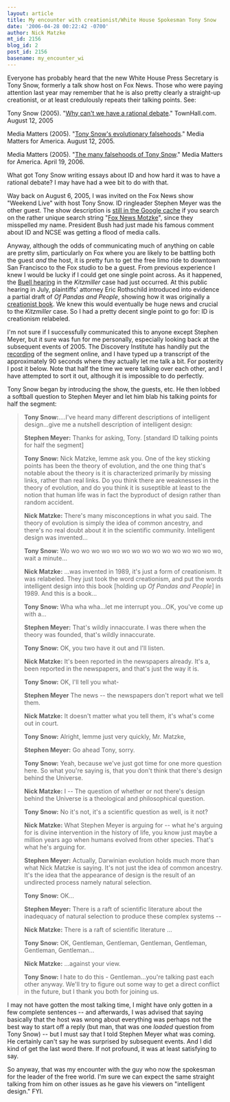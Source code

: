 ```yaml
---
layout: article
title: My encounter with creationist/White House Spokesman Tony Snow
date: '2006-04-28 00:22:42 -0700'
author: Nick Matzke
mt_id: 2156
blog_id: 2
post_id: 2156
basename: my_encounter_wi
---
```

<img src="http://www.signonsandiego.com/news/nation/images/060426snow.jpg" alt="" style="float:left;" />Everyone has probably heard that the new White House Press Secretary is Tony Snow, formerly a talk show host on Fox News.  Those who were paying attention last year may remember that he is also pretty clearly a straight-up creationist, or at least credulously repeats their talking points.  See: 

Tony Snow (2005). "[Why can't we have a rational debate](http://www.townhall.com/opinion/columns/tonysnow/2005/08/12/155152.html)." TownHall.com. August 12, 2005

Media Matters (2005). "[Tony Snow's evolutionary falsehoods](http://mediamatters.org/items/200508120008)."  Media Matters for America. August 12, 2005.

Media Matters (2005). "[The many falsehoods of Tony Snow](http://mediamatters.org/items/200604190003)."  Media Matters for America. April 19, 2006.

What got Tony Snow writing essays about ID and how hard it was to have a rational debate?  I may have had a wee bit to do with that.

Way back on August 6, 2005, I was invited on the Fox News show "Weekend Live" with host Tony Snow.  ID ringleader Stephen Meyer was the other guest. The show description is [still  in the Google cache](http://72.14.203.104/search?q=cache:cQQhIoZffZIJ:origin.foxnews.com/story/0,2933,144876,00.html+fox+news+motzke&amp;hl=en&amp;lr=&amp;strip=1) if you search on the rather unique search string "[Fox News Motzke](http://www.google.com/search?sourceid=mozclient&amp;ie=utf-8&amp;oe=utf-8&amp;q=fox+news+motzke)", since they misspelled my name.  President Bush had just made his famous comment about ID and NCSE was getting a flood of media calls.

Anyway, although the odds of communicating much of anything on cable are pretty slim, particularly on Fox where you are likely to be battling both the guest _and_ the host, it is pretty fun to get the free limo ride to downtown San Francisco to the Fox studio to be a guest.  From previous experience I knew I would be lucky if I could get one single point across.  As it happened, the [Buell hearing](http://www.pandasthumb.org/archives/2005/08/revelations_in.html) in the _Kitzmiller_ case had just occurred.  At this public hearing in July, plaintiffs' attorney Eric Rothschild introduced into evidence a partial draft of _Of Pandas and People_, showing how it was originally a [creationist book](http://www.pandasthumb.org/archives/2005/10/i_guess_id_real.html).  We knew this would eventually be huge news and crucial to the _Kitzmiller_ case.  So I had a pretty decent single point to go for: ID is creationism relabeled.  

I'm not sure if I successfully communicated this to anyone except Stephen Meyer, but it sure was fun for me personally, especially looking back at the subsequent events of 2005.  The Discovery Institute has handily put the [recording](http://www.discovery.org/scripts/viewDB/index.php?command=view&amp;id=2635&amp;program=CSC%20-%20Views%20and%20News) of the segment online, and I have typed up a transcript of the approximately 90 seconds where they actually let me talk a bit.  For posterity I post it below.  Note that half the time we were talking over each other, and I have attempted to sort it out, although it is impossible to do perfectly.

Tony Snow began by introducing the show, the guests, etc.  He then lobbed a softball question to Stephen Meyer and let him blab his talking points for half the segment:

> **Tony Snow:**....I've heard many different descriptions of intelligent design...give me a nutshell description of intelligent design:
> 
> **Stephen Meyer:** Thanks for asking, Tony.  \[standard ID talking points for half the segment\]
> 
> **Tony Snow:** Nick Matzke, lemme ask you.  One of the key sticking points has been the theory of evolution, and the one thing that's notable about the theory is it is characterized primarily by missing links, rather than real links.  Do you think there are weaknesses in the theory of evolution, and do you think it is suseptible at least to the notion that human life was in fact the byproduct of design rather than random accident.
> 
> **Nick Matzke:** There's many misconceptions in what you said.  The theory of evolution is simply the idea of common ancestry, and there's no real doubt about it in the scientific community.  Intelligent design was invented...
> 
> **Tony Snow:** Wo wo wo wo wo wo wo wo wo wo wo wo wo wo wo wo, wait a minute...
> 
> **Nick Matzke:** ...was invented in 1989, it's just a form of creationism.  It was relabeled.  They just took the word creationism, and put the words intelligent design into this book \[holding up _Of Pandas and People_\] in 1989.  And this is a book...
> 
> **Tony Snow:** Wha wha wha...let me interrupt you...OK, you've come up with a...
> 
> **Stephen Meyer:** That's wildly innaccurate.  I was there when the theory was founded, that's wildly innaccurate.
> 
> **Tony Snow:** OK, you two have it out and I'll listen.
> 
> **Nick Matzke:** It's been reported in the newspapers already.  It's a, been reported in the newspapers, and that's just the way it is.
> 
> **Tony Snow:** OK, I'll tell you what-
> 
> **Stephen Meyer** The news -- the newspapers don't report what we tell them.
> 
> **Nick Matzke:** It doesn't matter what you tell them, it's what's come out in court.
> 
> **Tony Snow:** Alright, lemme just very quickly, Mr. Matzke, 
> 
> **Stephen Meyer:** Go ahead Tony, sorry.
> 
> **Tony Snow:** Yeah, because we've just got time for one more question here. So what you're saying is, that you don't think that there's design behind the Universe.
> 
> **Nick Matzke:** I -- The question of whether or not there's design behind the Universe is a theological and philosophical question.
> 
> **Tony Snow:** No it's not, it's a scientific question as well, is it not?
> 
> **Nick Matzke:** What Stephen Meyer is arguing for -- what he's arguing for is divine intervention in the history of life, you know just maybe a million years ago when humans evolved from other species.  That's what he's arguing for.
> 
> **Stephen Meyer:** Actually, Darwinian evolution holds much more than what Nick Matzke is saying.  It's not just the idea of common ancestry.  It's the idea that the appearance of design is the result of an undirected process namely natural selection.  
> 
> **Tony Snow:** OK...
> 
> **Stephen Meyer:** There is a raft of scientific literature about the inadequacy of natural selection to produce these complex systems --
> 
> **Nick Matzke:** There is a raft of scientific literature ...
> 
> **Tony Snow:** OK, Gentleman, Gentleman, Gentleman, Gentleman, Gentleman, Gentleman...
> 
> **Nick Matzke:** ...against your view.
> 
> **Tony Snow:** I hate to do this - Gentleman...you're talking past each other anyway.  We'll try to figure out some way to get a direct conflict in the future, but I thank you both for joining us.

I may not have gotten the most talking time, I might have only gotten in a few complete sentences -- and afterwards, I was advised that saying basically that the host was wrong about everything was perhaps not the best way to start off a reply (but man, that was one _loaded_ question from Tony Snow) -- but I must say that I told Stephen Meyer what was coming.  He certainly can't say he was surprised by subsequent events.  And I did kind of get the last word there.  If not profound, it was at least satisfying to say.

So anyway, that was my encounter with the guy who now the spokesman for the leader of the free world.  I'm sure we can expect the same straight talking from him on other issues as he gave his viewers on "intelligent design."  FYI.
